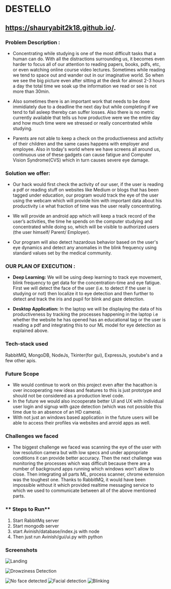 # DESTELLO
## https://shauryabit2k18.github.io/.

### **Problem Description :**

- Concentrating while studying is one of the most difficult tasks that a human can do. With all the distractions surrounding us, it becomes even harder to focus all of our attention to reading papers, books, pdfs, etc, or even watching online course video lectures. Sometimes while reading we tend to space out and wander out in our imaginative world. So when we see the big picture even after sitting at the desk for almost 2-3 hours a day the total time we soak up the information we read or see is not more than 30min. 

- Also sometimes there is an important work that needs to be done immidiately due to a deadline the next day but while completing if we tend to fall asleep thereby can suffer losses. Also there is no metric currently available that tells us how productive were we the entire day and how much time were we stressed or really concentrated while studying.

- Parents are not able to keep a check on the productiveness and activity of their children and the same cases happens with employer and employee. Also in today's world where we have screens all around us, continuous use of these gadgets can cause fatigue and Computer Vision Syndrome(CVS) which in turn causes severe eye damage. 

### **Solution we offer:**

- Our hack would first check the activity of our user, if the user is reading a pdf or reading stuff on websites like Medium or blogs that has been tagged under education, our program would track the eye of the user using the webcam which will provide him with important data about his productivity i.e what fraction of time was the user really concentrating.

- We will provide an android app which will keep a track record of the user’s activities, the time he spends on the computer studying and concentrated while doing so, which will be visible to authorized users (the user himself/ Parent/ Employer).

- Our program will also detect hazardous behavior based on the user's eye dynamics and detect any anomalies in the blink frequency using standard values set by the medical community.


### **OUR PLAN OF EXECUTION :**

- **Deep Learning:**
  We will be using deep learning to track eye movement, blink frequency to get data for the concentration-time and eye fatigue. First we will detect the face of the user (i.e. to detect if the user is studying or not) then localize it to eye detection and then further to detect and track the iris and pupil for blink and gaze detection.

- **Desktop Application:** 
  In the laptop we will be displaying the data of his productiveness by tracking the processes happening in the laptop i.e whether the website he has opened has an educational tag or the user is reading a pdf and integrating this to our ML model for eye detection as explained above.

### **Tech-stack used**

RabbitMQ, MongoDB, NodeJs, Tkinter(for gui), ExpressJs, youtube's and a few other apis.

### **Future Scope**

- We would continue to work on this project even after the hacathon is over incooperating new ideas and features to this is just prototype and should not be considered as a production level code.
- In the future we would also incooperate better UI and UX with individual user login and signup with gaze detection (which was not possible this time due to an absence of an HD camera).
- With not just an windows based application in the future users will be able to access their profiles via websites and anroid apps as well.

### **Challenges we faced**

- The biggest challenge we faced was scanning the eye of the user with low resolution camera but with low specs and under appropriate conditions it can provide better accuracy. Then the next challenge was monitoring the processes which was difficult because there are a number of background apps running which windows won't allow to close. Then integrating all parts ML, process scanner, chrome extension was the toughest one. Thanks to RabbitMQ, it would have been impossible without it which provided realtime messaging service to which we used to communicate between all of the above mentioned parts. 

### ** Steps to Run**

1. Start RabbitMq server
2. Start mongodb server
3. start Avinish/database/index.js with node
4. Then just run Avinish/gui/ui.py with python

### **Screenshots**
![Landing](https://github.com/hackabit19/Hack_Elite/blob/master/Capture.PNG)

![Drowziness Detection](https://github.com/hackabit19/Hack_Elite/blob/master/Capture1.PNG)

![No face detected](https://github.com/hackabit19/Hack_Elite/blob/master/Capture2.PNG)
![Facial detection](https://github.com/hackabit19/Hack_Elite/blob/master/Capture3.PNG)
![Blinking](https://github.com/hackabit19/Hack_Elite/blob/master/Capture4.PNG)
